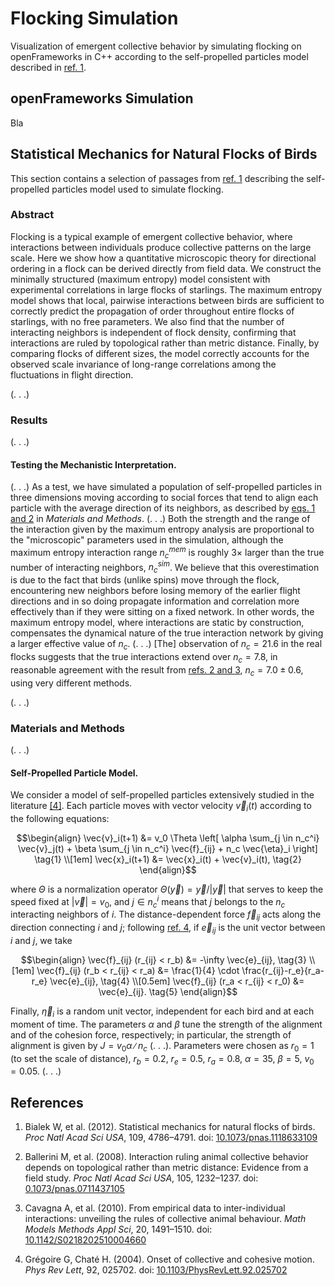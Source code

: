 # Flocking Simulation

Visualization of emergent collective behavior by simulating flocking on openFrameworks in C++ according to the self-propelled particles model described in [ref. 1](#ref).

## openFrameworks Simulation

Bla

## Statistical Mechanics for Natural Flocks of Birds

This section contains a selection of passages from [ref. 1](#ref) describing the self-propelled particles model used to simulate flocking.

### Abstract

Flocking is a typical example of emergent collective behavior, where interactions between individuals produce collective patterns on the large scale. Here we show how a quantitative microscopic theory for directional ordering in a flock can be derived directly from field data. We construct the minimally structured (maximum entropy) model consistent with experimental correlations in large flocks of starlings. The maximum entropy model shows that local, pairwise interactions between birds are sufficient to correctly predict the propagation of order throughout entire flocks of starlings, with no free parameters. We also find that the number of interacting neighbors is independent of flock density, confirming that interactions are ruled by topological rather than metric distance. Finally, by comparing flocks of different sizes, the model correctly accounts for the observed scale invariance of long-range correlations among the fluctuations in flight direction.

(. . .)

### Results

(. . .)

#### Testing the Mechanistic Interpretation.

(. . .) As a test, we have simulated a population of self-propelled particles in three dimensions moving according to social forces that tend to align each particle with the average direction of its neighbors, as described by [eqs. 1 and 2](#eqs) in _Materials and Methods_. (. . .) Both the strength and the range of the interaction given by the maximum entropy analysis are proportional to the "microscopic" parameters used in the simulation, although the maximum entropy interaction range $n_c^{mem}$ is roughly $3 \times$ larger than the true number of interacting neighbors, $n_c^{sim}$. We believe that this overestimation is due to the fact that birds (unlike spins) move through the flock, encountering new neighbors before losing memory of the earlier flight directions and in so doing propagate information and correlation more effectively than if they were sitting on a fixed network. In other words, the maximum entropy model, where interactions are static by construction, compensates the dynamical nature of the true interaction network by giving a larger effective value of $n_c$. (. . .) \[The\] observation of $n_c = 21.6$ in the real flocks suggests that the true interactions extend over $n_c = 7.8$, in reasonable agreement with the result from [refs. 2 and 3](#ref), $n_c = 7.0 \pm 0.6$, using very different methods.

(. . .)

### Materials and Methods

(. . .)

#### Self-Propelled Particle Model.

We consider a model of self-propelled particles extensively studied in the literature [\[4\]](#ref). Each particle moves with vector velocity $\vec{v}_i(t)$ according to the following equations:

<a id="eqs"/></a>
```math
\begin{align}
\vec{v}_i(t+1) &= v_0 \Theta \left[ \alpha \sum_{j \in n_c^i} \vec{v}_j(t) + \beta \sum_{j \in n_c^i} \vec{f}_{ij} + n_c \vec{\eta}_i \right] \tag{1} \\[1em]
\vec{x}_i(t+1) &= \vec{x}_i(t) + \vec{v}_i(t), \tag{2}
\end{align}
```

where $\Theta$ is a normalization operator $\Theta(\vec{y}) = \vec{y} / |\vec{y}|$ that serves to keep the speed fixed at $|\vec{v}| = v_0$, and $j \in n_c^i$ means that $j$ belongs to the $n_c$ interacting neighbors of $i$. The distance-dependent force $\vec{f}_ {ij}$ acts along the direction connecting $i$ and $j$; following [ref. 4](#ref), if $\vec{e}_ {ij}$ is the unit vector between $i$ and $j$, we take

```math
\begin{align}
\vec{f}_{ij} (r_{ij} < r_b) &= -\infty \vec{e}_{ij}, \tag{3} \\[1em]
\vec{f}_{ij} (r_b < r_{ij} < r_a) &= \frac{1}{4} \cdot \frac{r_{ij}-r_e}{r_a-r_e} \vec{e}_{ij}, \tag{4} \\[0.5em]
\vec{f}_{ij} (r_a < r_{ij} < r_0) &= \vec{e}_{ij}. \tag{5}
\end{align}
```

Finally, $\vec{\eta}_i$ is a random unit vector, independent for each bird and at each moment of time. The parameters $\alpha$ and $\beta$ tune the strength of the alignment and of the cohesion force, respectively; in particular, the strength of alignment is given by $J = v_0 \alpha ∕ n_c$ (. . .). Parameters were chosen as $r_0 = 1$ (to set the scale of distance), $r_b = 0.2$, $r_e = 0.5$, $r_a = 0.8$, $\alpha = 35$, $\beta = 5$, $v_0 = 0.05$. (. . .)

## <a id="ref"/></a> References

1. Bialek W, et al. (2012). Statistical mechanics for natural flocks of birds. _Proc Natl Acad Sci USA_, 109, 4786–4791. doi: [10.1073/pnas.1118633109](https://doi.org/10.1073/pnas.1118633109)

2. Ballerini M, et al. (2008). Interaction ruling animal collective behavior depends on topological rather than metric distance: Evidence from a field study. _Proc Natl Acad
Sci USA_, 105, 1232–1237. doi: [0.1073/pnas.0711437105](https://doi.org/10.1073/pnas.0711437105)

3. Cavagna A, et al. (2010). From empirical data to inter-individual interactions: unveiling the rules of collective animal behaviour. _Math Models Methods Appl Sci_, 20, 1491–1510. doi: [10.1142/S0218202510004660](https://doi.org/10.1142/S0218202510004660)

4. Grégoire G, Chaté H. (2004). Onset of collective and cohesive motion. _Phys Rev Lett_, 92, 025702. doi: [10.1103/PhysRevLett.92.025702](https://doi.org/10.1103/PhysRevLett.92.025702)
